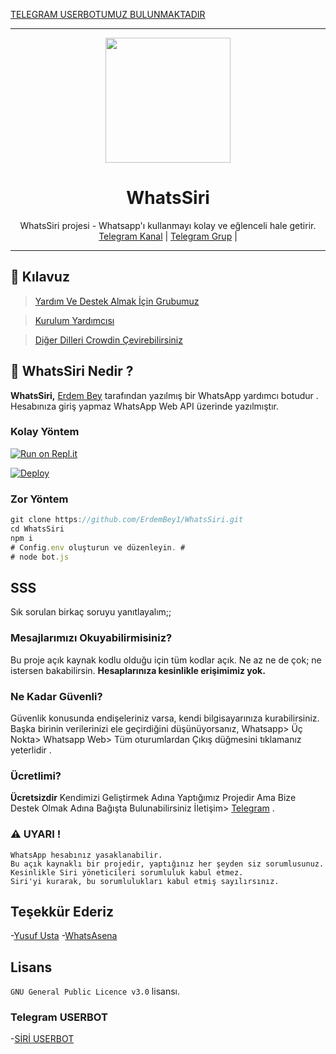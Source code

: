 [TELEGRAM USERBOTUMUZ BULUNMAKTADIR](https://t.me/Siriuserbot)

----

<div align="center">
  <img src="https://i.hizliresim.com/(eklenecek).jpg" width="200" height="200">
  <h1> WhatsSiri</h1>
</div>
<p align="center">
    WhatsSiri projesi - Whatsapp'ı kullanmayı kolay ve eğlenceli hale getirir. 
    <br>
        <a href="https://t.me/WHATSSİRİ">Telegram Kanal</a> |
        <a href="https://t.me/SiriSupport">Telegram Grup</a> |
    <br>
</p>

----

## 📢 Kılavuz
> [Yardım Ve Destek Almak İçin Grubumuz](https://t.me/AsenaSupport)

> [Kurulum Yardımcısı](https://github.com/ErdemBey1/WhatsSiri/wiki)

> [Diğer Dilleri Crowdin Çevirebilirsiniz](https://crowdin.com/project/whatsasena)

## 🔎 WhatsSiri Nedir ?
**WhatsSiri,** [Erdem Bey](https://github.com/ErdemBey1) tarafından yazılmış bir WhatsApp yardımcı botudur . Hesabınıza giriş yapmaz WhatsApp Web API üzerinde yazılmıştır.

### Kolay Yöntem
[![Run on Repl.it](https://repl.it/badge/github/Quiec/whatsasena)](https://repl.it/)

[![Deploy](https://www.herokucdn.com/deploy/button.svg)](https://heroku.com/deploy?template=https://github.com/ErdemBey1/WhatsSiri)

### Zor Yöntem
```js
git clone https://github.com/ErdemBey1/WhatsSiri.git
cd WhatsSiri
npm i
# Config.env oluşturun ve düzenleyin. #
# node bot.js
```

## SSS
Sık sorulan birkaç soruyu yanıtlayalım;;

### Mesajlarımızı Okuyabilirmisiniz?
Bu proje açık kaynak kodlu olduğu için tüm kodlar açık. Ne az ne de çok; ne istersen bakabilirsin. **Hesaplarınıza kesinlikle erişimimiz yok.**

### Ne Kadar Güvenli?
Güvenlik konusunda endişeleriniz varsa, kendi bilgisayarınıza kurabilirsiniz. Başka birinin verilerinizi ele geçirdiğini düşünüyorsanız, Whatsapp> Üç Nokta> Whatsapp Web> Tüm oturumlardan Çıkış düğmesini tıklamanız yeterlidir .


### Ücretlimi?
**Ücretsizdir** Kendimizi Geliştirmek Adına Yaptığımız Projedir Ama Bize Destek Olmak Adına Bağışta Bulunabilirsiniz İletişim> [Telegram](https://t.me/orgutsahibi) .

### ⚠️ UYARI ! 
```
WhatsApp hesabınız yasaklanabilir.
Bu açık kaynaklı bir projedir, yaptığınız her şeyden siz sorumlusunuz.
Kesinlikle Siri yöneticileri sorumluluk kabul etmez.
Siri'yi kurarak, bu sorumlulukları kabul etmiş sayılırsınız.
```

## Teşekkür Ederiz
-[Yusuf Usta](https://github.com/YusufUsta) -[WhatsAsena](https://github.com/Yusuf/WhatsAsena) 

## Lisans
`GNU General Public Licence v3.0` lisansı.

### Telegram USERBOT
-[SİRİ USERBOT](https://github.com/ErdemBey1/Siriuserbot)